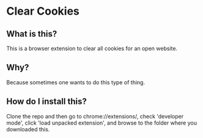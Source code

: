 # Clear Cookies

## What is this?
This is a browser extension to clear all cookies for an open website.

## Why?
Because sometimes one wants to do this type of thing.

## How do I install this?
Clone the repo and then go to chrome://extensions/, check 'developer mode',
click 'load unpacked extension', and browse to the folder where you downloaded this.
